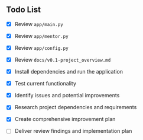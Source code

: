 ## Todo List

- [X] Review `app/main.py`
- [X] Review `app/mentor.py`
- [X] Review `app/config.py`
- [X] Review `docs/v0.1-project_overview.md`
- [X] Install dependencies and run the application
- [X] Test current functionality
- [X] Identify issues and potential improvements
- [X] Research project dependencies and requirements
- [X] Create comprehensive improvement plan
- [ ] Deliver review findings and implementation plan

